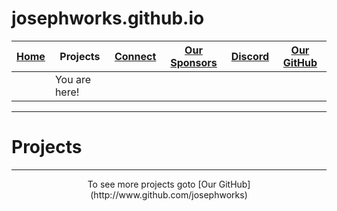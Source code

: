 # josephworks.github.io
| [Home](README.md) | Projects | [Connect](CONNECT.md) | [Our Sponsors](SPONSORS.md) | [Discord](DISCORD.md) | [Our GitHub](http://www.github.com/josephworks) |
|-------------------|-------------------------|:-------:|-----------------------------|-----------------------|-------------------------------------------------|
||You are here!
------
# Projects

------
<center>To see more projects goto [Our GitHub](http://www.github.com/josephworks)</center>
